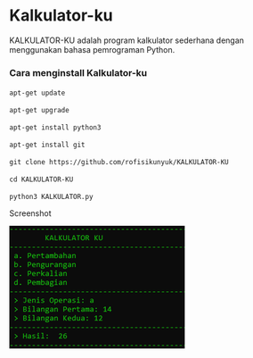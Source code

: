 # Kalkulator-ku
<p>KALKULATOR-KU adalah program kalkulator sederhana dengan menggunakan bahasa pemrograman Python.</p>
<h3>Cara menginstall Kalkulator-ku</h3>
<p><code>apt-get update</code></p>
<p><code>apt-get upgrade</code></p>
<p><code>apt-get install python3</code></p>
<p><code>apt-get install git</code></p>
<p><code>git clone https://github.com/rofisikunyuk/KALKULATOR-KU</code></p>
<p><code>cd KALKULATOR-KU</code></p>
<p><code>python3 KALKULATOR.py</code></p>
<p>Screenshot</p>
<img src="https://github.com/rofisikunyuk/KALKULATOR-KU/blob/main/Screenshot/Screenshot%20(213).png" width="" h300eight="270">





